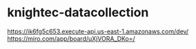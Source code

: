 # knightec-datacollection
https://ik6fg5c653.execute-api.us-east-1.amazonaws.com/dev/
https://miro.com/app/board/uXjVORA_DKo=/
